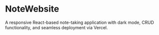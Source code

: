 # NoteWebsite
A responsive React-based note-taking application with dark mode, CRUD functionality, and seamless deployment via Vercel.

